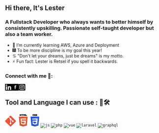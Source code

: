 ## Hi there, It's Lester
### A Fullstack Developer who always wants to better himself by consistently upskilling. Passionate self-taught developer but also a team worker. 

- 🌱 I’m currently learning AWS, Azure and Deployment
- 🎆 To be more discipline is my goal this year!
- ♋ "Don't let your dreams, just be dreams" is my motto.
- ⚡ Fun fact: Lester is Retsel if you spell it backwards.

### Connect with me 🔗:

[<img align="left" alt ="linkedin" width="22px" src="https://github.com/Lester-Fong/Lester-Fong/blob/main/img/linkedin.jpg" />][linkedin]
[<img align="left" alt ="facebook" width="22px" src="https://github.com/Lester-Fong/Lester-Fong/blob/main/img/facebook.webp" />][facebook]
[<img align="left" alt ="instagram" width="22px" src="https://github.com/Lester-Fong/Lester-Fong/blob/main/img/instagram.png" />][instagram]

</br>

## Tool and Language I can use : 📙🛠️
<code><img height="35" alt="Git" src="https://github.com/Lester-Fong/Lester-Fong/blob/main/img/git.png"></code>
<code><img height="40" alt="html5" src="https://github.com/Lester-Fong/Lester-Fong/blob/main/img/html.png"></code>
<code><img height="40" alt="Css3" src="https://github.com/Lester-Fong/Lester-Fong/blob/main/img/css.png"></code>
<code><img height="35" alt="js" src="https://static.vecteezy.com/system/resources/previews/027/127/463/non_2x/javascript-logo-javascript-icon-transparent-free-png.png"></code>
<code><img height="40" alt="php" src="https://iconape.com/wp-content/files/hc/353261/png/353261.png"></code>
<code><img height="35" alt="vue" src="https://upload.wikimedia.org/wikipedia/commons/thumb/9/95/Vue.js_Logo_2.svg/2367px-Vue.js_Logo_2.svg.png"></code>
<code><img height="35" alt="laravel" src="https://upload.wikimedia.org/wikipedia/commons/thumb/9/9a/Laravel.svg/800px-Laravel.svg.png"></code>
<code><img height="35" alt="graphql" src="https://upload.wikimedia.org/wikipedia/commons/thumb/1/17/GraphQL_Logo.svg/2048px-GraphQL_Logo.svg.png"></code>

[facebook]: https://www.facebook.com/LesterNielFong22
[linkedin]: https://www.linkedin.com/in/lesterfong22/
[instagram]: https://www.instagram.com/fonggi_/
[vscode]: https://code.visualstudio.com/
[html]: https://developer.mozilla.org/en-US/docs/Web/Guide/HTML/HTML5
[css]: https://developer.mozilla.org/en-US/docs/Web/CSS
<!--
**Lester-Fong/Lester-Fong** is a  _special_ ✨ repository because its `README.md` (this file) appears on your GitHub profile.

Here are some ideas to get you started:

- 🔭 I’m currently working on ...
- 🌱 I’m currently learning ...
- 👯 I’m looking to collaborate on ...
- 🤔 I’m looking for help with ...
- 💬 Ask me about ...
- 📫 How to reach me: ...
- 😄 Pronouns: ...
- ⚡ Fun fact: ...
-->
